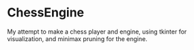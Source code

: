 # ChessEngine
My attempt to make a chess player and engine, using tkinter for visualization, and minimax pruning for the engine. 
